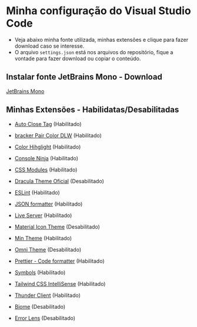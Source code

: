 # Minha configuração do Visual Studio Code
 - Veja abaixo minha fonte utilizada, minhas extensões e clique para fazer download caso se interesse.
 - O arquivo `settings.json` está nos arquivos do repositório, fique a vontade para fazer download ou copiar o conteúdo.

## Instalar fonte JetBrains Mono - Download
[JetBrains Mono](https://www.jetbrains.com/pt-br/lp/mono/)

## Minhas Extensões - Habilidatas/Desabilitadas
- [Auto Close Tag](https://marketplace.visualstudio.com/items?itemName=formulahendry.auto-close-tag)  (Habilitado)

- [bracker Pair Color DLW](https://marketplace.visualstudio.com/items?itemName=BracketPairColorDLW.bracket-pair-color-dlw) (Habilitado)

- [Color Hihglight](https://marketplace.visualstudio.com/items?itemName=naumovs.color-highlight) (Habilitado)

- [Console Ninja](https://marketplace.visualstudio.com/items?itemName=WallabyJs.console-ninja) (Habilitado)

- [CSS Modules](https://marketplace.visualstudio.com/items?itemName=clinyong.vscode-css-modules) (Habilitado)

- [Dracula Theme Oficial](https://marketplace.visualstudio.com/items?itemName=dracula-theme.theme-dracula) (Desabilitado)

- [ESLint](https://marketplace.visualstudio.com/items?itemName=dbaeumer.vscode-eslint) (Habilitado)

- [JSON formatter](https://marketplace.visualstudio.com/items?itemName=ClemensPeters.format-json) (Habilitado)

- [Live Server](https://marketplace.visualstudio.com/items?itemName=ritwickdey.LiveServer) (Habilitado)

- [Material Icon Theme](https://marketplace.visualstudio.com/items?itemName=PKief.material-icon-theme) (Desabilitado)

- [Min Theme](https://marketplace.visualstudio.com/items?itemName=miguelsolorio.min-theme) (Habilitado)

- [Omni Theme](https://marketplace.visualstudio.com/items?itemName=rocketseat.theme-omni) (Desabilitado)

- [Prettier - Code formatter](https://marketplace.visualstudio.com/items?itemName=esbenp.prettier-vscode) (Habilitado)

- [Symbols](https://marketplace.visualstudio.com/items?itemName=miguelsolorio.symbols) (Habilitado)

- [Tailwind CSS IntelliSense](https://marketplace.visualstudio.com/items?itemName=bradlc.vscode-tailwindcss) (Habilitado)

- [Thunder Client](https://marketplace.visualstudio.com/items?itemName=rangav.vscode-thunder-client) (Habilitado)

- [Biome](https://marketplace.visualstudio.com/items?itemName=biomejs.biome) (Desabilitado)

- [Error Lens](https://marketplace.visualstudio.com/items?itemName=usernamehw.errorlens) (Desabilitado)
